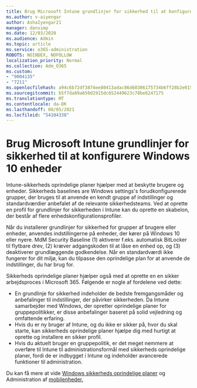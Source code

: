 ```yaml
---
title: Brug Microsoft Intune grundlinjer for sikkerhed til at konfigurere Windows 10 enheder
ms.author: v-aiyengar
author: AshaIyengar21
manager: dansimp
ms.date: 12/03/2020
ms.audience: Admin
ms.topic: article
ms.service: o365-administration
ROBOTS: NOINDEX, NOFOLLOW
localization_priority: Normal
ms.collection: Adm_O365
ms.custom:
- "9004135"
- "7211"
ms.openlocfilehash: a94c6b72df3874ee80413adac86d60306175734b6ff28b2e015e05eec6f3838b
ms.sourcegitcommit: b5f7da89a650d2915dc652449623c78be6247175
ms.translationtype: MT
ms.contentlocale: da-DK
ms.lasthandoff: 08/05/2021
ms.locfileid: "54104338"
---
```

# <a name="use-microsoft-intune-security-baselines-to-configure-windows-10-devices"></a>Brug Microsoft Intune grundlinjer for sikkerhed til at konfigurere Windows 10 enheder

Intune-sikkerheds oprindelige planer hjælper med at beskytte brugere og enheder. Sikkerheds baselines are Windows settings's forudkonfigurerede grupper, der bruges til at anvende en kendt gruppe af indstillinger og standardværdier anbefalet af de relevante sikkerhedsteams. Ved at oprette en profil for grundlinjer for sikkerheden i Intune kan du oprette en skabelon, der består af flere enhedskonfigurationsprofiler.

Når du installerer grundlinjer for sikkerhed for grupper af brugere eller enheder, anvendes indstillingerne på enheder, der kører på Windows 10 eller nyere. MdM Security Baseline (1) aktiverer f.eks. automatisk BitLocker til flytbare drev, (2) kræver adgangskoden til at låse en enhed op, og (3) deaktiverer grundlæggende godkendelse. Når en standardværdi ikke fungerer for dit miljø, kan du tilpasse den oprindelige plan for at anvende de indstillinger, du har brug for.

Sikkerheds oprindelige planer hjælper også med at oprette en en sikker arbejdsproces i Microsoft 365. Følgende er nogle af fordelene ved dette:

- En grundlinje for sikkerhed indeholder de bedste fremgangsmåder og anbefalinger til indstillinger, der påvirker sikkerheden. Da Intune samarbejder med Windows, der opretter oprindelige planer for gruppepolitikker, er disse anbefalinger baseret på solid vejledning og omfattende erfaring.
- Hvis du er ny bruger af Intune, og du ikke er sikker på, hvor du skal starte, kan sikkerheds oprindelige planer hjælpe dig med hurtigt at oprette og installere en sikker profil.
- Hvis du aktuelt bruger en gruppepolitik, er det meget nemmere at overføre til Intune til administrationsformål med sikkerheds oprindelige planer, fordi de er indbygget i Intune og indeholder avancerede funktioner til administration.

Du kan få mere at vide [Windows sikkerheds oprindelige planer](https://go.microsoft.com/fwlink/?linkid=2141503) og Administration af [mobilenheder.](https://go.microsoft.com/fwlink/?linkid=2141701)